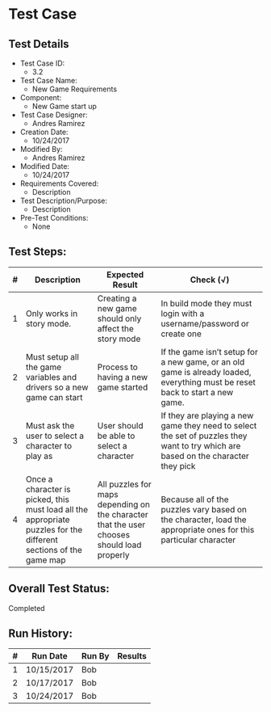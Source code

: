 # Test Case 

## Test Details

* Test Case ID:
  * 3.2
* Test Case Name:
  * New Game Requirements
* Component: 
  * New Game start up
* Test Case Designer:
  * Andres Ramirez
* Creation Date:
  * 10/24/2017      
* Modified By:
  * Andres Ramirez
* Modified Date:
  * 10/24/2017
* Requirements Covered:
  * Description
* Test Description/Purpose:
  * Description
* Pre-Test Conditions:
  * None
## Test Steps: 
| # | Description | Expected Result | Check (√) |
| --- | --- | --- | --- |
| 1 |Only works in story mode. |Creating a new game should only affect the story mode |In  build  mode  they  must  login  with  a  username/password  or  create one |			
| 2 |Must setup all the game variables and drivers so a new game can start |Process to having a new game started |If the game isn’t setup for a new game, or an old game is already loaded, everything must be reset back to start a new game.|			
| 3 |Must ask the user to select a character to play as |User should be able to select a character |If they are playing a new  game they need to select the set of puzzles they want to try which are based on the character they pick |			
| 4 | Once a character is picked, this must load all the appropriate puzzles for the different sections of the game map|All puzzles for maps depending on the character that the user chooses should load properly |Because  all  of  the  puzzles  vary  based  on  the character,  load  the appropriate ones for this particular character|					

## Overall Test Status:

Completed

## Run History:
| # |	Run Date |	Run By |	Results |
| --- | --- | --- | --- |
| 1 |10/15/2017 |Bob | |			
| 2 |10/17/2017 |Bob | |			
| 3 |10/24/2017 |Bob | |			

